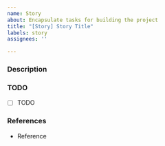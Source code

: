 ```yaml
---
name: Story
about: Encapsulate tasks for building the project
title: "[Story] Story Title"
labels: story
assignees: ''

---
```


### Description
<!-- brief description of what this story will accomplish -->

### TODO
<!-- TODO list in check list form -->
- [ ] TODO

### References
<!-- list of references to help perform the TODOs -->
- Reference
